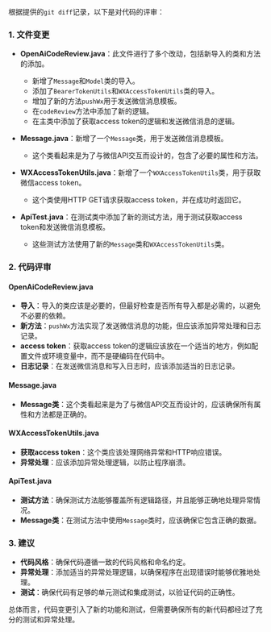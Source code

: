 根据提供的`git diff`记录，以下是对代码的评审：

### 1. 文件变更
- **OpenAiCodeReview.java**：此文件进行了多个改动，包括新导入的类和方法的添加。
  - 新增了`Message`和`Model`类的导入。
  - 添加了`BearerTokenUtils`和`WXAccessTokenUtils`类的导入。
  - 增加了新的方法`pushWx`用于发送微信消息模板。
  - 在`codeReview`方法中添加了新的逻辑。
  - 在主类中添加了获取access token的逻辑和发送微信消息的逻辑。
  
- **Message.java**：新增了一个`Message`类，用于发送微信消息模板。
  - 这个类看起来是为了与微信API交互而设计的，包含了必要的属性和方法。

- **WXAccessTokenUtils.java**：新增了一个`WXAccessTokenUtils`类，用于获取微信access token。
  - 这个类使用HTTP GET请求获取access token，并在成功时返回它。

- **ApiTest.java**：在测试类中添加了新的测试方法，用于测试获取access token和发送微信消息模板。
  - 这些测试方法使用了新的`Message`类和`WXAccessTokenUtils`类。

### 2. 代码评审

#### OpenAiCodeReview.java
- **导入**：导入的类应该是必要的，但最好检查是否所有导入都是必需的，以避免不必要的依赖。
- **新方法**：`pushWx`方法实现了发送微信消息的功能，但应该添加异常处理和日志记录。
- **access token**：获取access token的逻辑应该放在一个适当的地方，例如配置文件或环境变量中，而不是硬编码在代码中。
- **日志记录**：在发送微信消息和写入日志时，应该添加适当的日志记录。

#### Message.java
- **Message类**：这个类看起来是为了与微信API交互而设计的，应该确保所有属性和方法都是正确的。

#### WXAccessTokenUtils.java
- **获取access token**：这个类应该处理网络异常和HTTP响应错误。
- **异常处理**：应该添加异常处理逻辑，以防止程序崩溃。

#### ApiTest.java
- **测试方法**：确保测试方法能够覆盖所有逻辑路径，并且能够正确地处理异常情况。
- **Message类**：在测试方法中使用`Message`类时，应该确保它包含正确的数据。

### 3. 建议
- **代码风格**：确保代码遵循一致的代码风格和命名约定。
- **异常处理**：添加适当的异常处理逻辑，以确保程序在出现错误时能够优雅地处理。
- **测试**：确保代码有足够的单元测试和集成测试，以验证代码的正确性。

总体而言，代码变更引入了新的功能和测试，但需要确保所有的新代码都经过了充分的测试和异常处理。